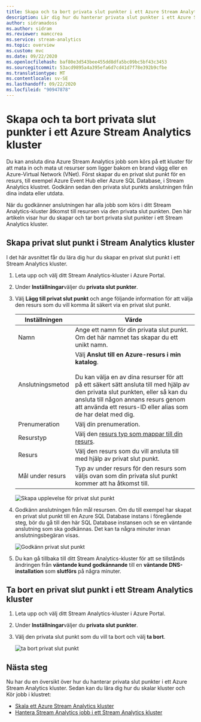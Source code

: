 ```yaml
---
title: Skapa och ta bort privata slut punkter i ett Azure Stream Analytics kluster
description: Lär dig hur du hanterar privata slut punkter i ett Azure Stream Analytics kluster.
author: sidramadoss
ms.author: sidram
ms.reviewer: mamccrea
ms.service: stream-analytics
ms.topic: overview
ms.custom: mvc
ms.date: 09/22/2020
ms.openlocfilehash: baf80e3d543bee455dd8dfa5bc09bc5bf43c3453
ms.sourcegitcommit: 53acd9895a4a395efa6d7cd41d7f78e392b9cfbe
ms.translationtype: MT
ms.contentlocale: sv-SE
ms.lasthandoff: 09/22/2020
ms.locfileid: "90947878"
---
```

# <a name="create-and-delete-private-endpoints-in-an-azure-stream-analytics-cluster"></a>Skapa och ta bort privata slut punkter i ett Azure Stream Analytics kluster

Du kan ansluta dina Azure Stream Analytics jobb som körs på ett kluster för att mata in och mata ut resurser som ligger bakom en brand vägg eller en Azure-Virtual Network (VNet). Först skapar du en privat slut punkt för en resurs, till exempel Azure Event Hub eller Azure SQL Database, i Stream Analytics klustret. Godkänn sedan den privata slut punkts anslutningen från dina indata eller utdata.

När du godkänner anslutningen har alla jobb som körs i ditt Stream Analytics-kluster åtkomst till resursen via den privata slut punkten. Den här artikeln visar hur du skapar och tar bort privata slut punkter i ett Stream Analytics kluster.

## <a name="create-private-endpoint-in-stream-analytics-cluster"></a>Skapa privat slut punkt i Stream Analytics kluster

I det här avsnittet får du lära dig hur du skapar en privat slut punkt i ett Stream Analytics kluster.

1. Leta upp och välj ditt Stream Analytics-kluster i Azure Portal.

1. Under **Inställningar**väljer du **privata slut punkter**.

1. Välj **Lägg till privat slut punkt** och ange följande information för att välja den resurs som du vill komma åt säkert via en privat slut punkt.

   |Inställningen|Värde|
   |---|---|
   |Namn|Ange ett namn för din privata slut punkt. Om det här namnet tas skapar du ett unikt namn.|
   |Anslutningsmetod|Välj **Anslut till en Azure-resurs i min katalog**.<br><br>Du kan välja en av dina resurser för att på ett säkert sätt ansluta till med hjälp av den privata slut punkten, eller så kan du ansluta till någon annans resurs genom att använda ett resurs-ID eller alias som de har delat med dig.|
   |Prenumeration|Välj din prenumeration.|
   |Resurstyp|Välj den [resurs typ som mappar till din resurs](../private-link/private-endpoint-overview.md#private-link-resource).|
   |Resurs|Välj den resurs som du vill ansluta till med hjälp av privat slut punkt.|
   |Mål under resurs|Typ av under resurs för den resurs som väljs ovan som din privata slut punkt kommer att ha åtkomst till.|

   ![Skapa upplevelse för privat slut punkt](./media/private-endpoints/create-private-endpoint.png)

1. Godkänn anslutningen från mål resursen. Om du till exempel har skapat en privat slut punkt till en Azure SQL Database instans i föregående steg, bör du gå till den här SQL Database instansen och se en väntande anslutning som ska godkännas. Det kan ta några minuter innan anslutningsbegäran visas.

    ![Godkänn privat slut punkt](./media/private-endpoints/approve-private-endpoint.png)

1. Du kan gå tillbaka till ditt Stream Analytics-kluster för att se tillstånds ändringen från **väntande kund godkännande** till en **väntande DNS-installation** som **slutförs** på några minuter.

## <a name="delete-a-private-endpoint-in-a-stream-analytics-cluster"></a>Ta bort en privat slut punkt i ett Stream Analytics kluster

1. Leta upp och välj ditt Stream Analytics-kluster i Azure Portal.

1. Under **Inställningar**väljer du **privata slut punkter**.

1. Välj den privata slut punkt som du vill ta bort och välj **ta bort**.

   ![ta bort privat slut punkt](./media/private-endpoints/delete-private-endpoint.png)

## <a name="next-steps"></a>Nästa steg

Nu har du en översikt över hur du hanterar privata slut punkter i ett Azure Stream Analytics kluster. Sedan kan du lära dig hur du skalar kluster och Kör jobb i klustret:

* [Skala ett Azure Stream Analytics kluster](scale-cluster.md)
* [Hantera Stream Analytics jobb i ett Stream Analytics kluster](manage-jobs-cluster.md)